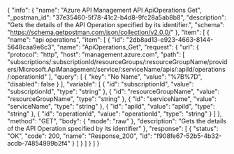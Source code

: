 {
  "info": {
    "name": "Azure API Management API ApiOperations Get",
    "_postman_id": "37e35460-5f78-41c2-b4d8-9fc28a5ab8b8",
    "description": "Gets the details of the API Operation specified by its identifier.",
    "schema": "https://schema.getpostman.com/json/collection/v2.0.0/"
  },
  "item": [
    {
      "name": "api operations",
      "item": [
        {
          "id": "2db8ad13-e923-4663-8144-5648caa9e6c3",
          "name": "ApiOperations_Get",
          "request": {
            "url": {
              "protocol": "http",
              "host": "management.azure.com",
              "path": [
                "subscriptions/:subscriptionId/resourceGroups/:resourceGroupName/providers/Microsoft.ApiManagement/service/:serviceName/apis/:apiId/operations/:operationId"
              ],
              "query": [
                {
                  "key": "No Name",
                  "value": "%7B%7D",
                  "disabled": false
                }
              ],
              "variable": [
                {
                  "id": "subscriptionId",
                  "value": "subscriptionId",
                  "type": "string"
                },
                {
                  "id": "resourceGroupName",
                  "value": "resourceGroupName",
                  "type": "string"
                },
                {
                  "id": "serviceName",
                  "value": "serviceName",
                  "type": "string"
                },
                {
                  "id": "apiId",
                  "value": "apiId",
                  "type": "string"
                },
                {
                  "id": "operationId",
                  "value": "operationId",
                  "type": "string"
                }
              ]
            },
            "method": "GET",
            "body": {
              "mode": "raw"
            },
            "description": "Gets the details of the API Operation specified by its identifier"
          },
          "response": [
            {
              "status": "OK",
              "code": 200,
              "name": "Response_200",
              "id": "f908fe67-52b5-4b32-acdb-74854999b2f4"
            }
          ]
        }
      ]
    }
  ]
}
